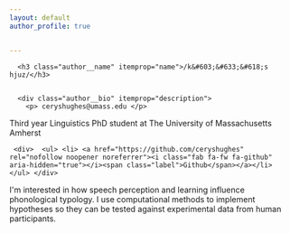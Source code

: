 ```yaml
---
layout: default
author_profile: true


---
```

<div class="author__content">
    
      <h3 class="author__name" itemprop="name">/k&#603;&#633;&#618;s hjuz/</h3>
    
    
      <div class="author__bio" itemprop="description">
        <p> ceryshughes@umass.edu </p>
<p> Third year Linguistics PhD student at The University of Massachusetts Amherst </p>
  </div>

     <div>  <ul> <li> <a href="https://github.com/ceryshughes" rel="nofollow noopener noreferrer"><i class="fab fa-fw fa-github" aria-hidden="true"></i><span class="label">Github</span></a></li> </ul> </div>

  
  </div>

<p> I'm interested in how speech perception and learning influence phonological typology. I use computational methods to implement hypotheses so they can be tested against experimental data from human participants. </p>

